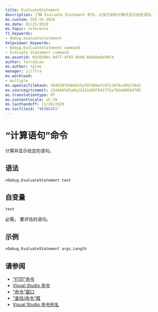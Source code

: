 ```yaml
---
title: EvaluateStatement
description: 了解 Evaluate Statement 命令，以及它如何计算并显示给定语句。
ms.custom: SEO-VS-2020
ms.date: 02/25/2019
ms.topic: reference
f1_keywords:
- debug.evaluatestatement
helpviewer_keywords:
- Debug.EvaluateStatement command
- Evaluate Statement command
ms.assetid: 032039bc-9477-4f93-9b9d-66d4be0e90f4
author: TerryGLee
ms.author: tglee
manager: jillfra
ms.workload:
- multiple
ms.openlocfilehash: 264629769bbb25af97404e7c97c2676c4951f8d3
ms.sourcegitcommit: 2244665d5a0e22d12dd976417f2a782e68684705
ms.translationtype: HT
ms.contentlocale: zh-CN
ms.lasthandoff: 11/28/2020
ms.locfileid: "96305431"
---
```

# <a name="evaluate-statement-command"></a>“计算语句”命令

计算并显示给定的语句。

## <a name="syntax"></a>语法

```cmd
>Debug.EvaluateStatement text
```

## <a name="arguments"></a>自变量

`text`

必需。 要评估的语句。

## <a name="example"></a>示例

```cmd
>Debug.EvaluateStatement args.Length
```

## <a name="see-also"></a>请参阅

- [“打印”命令](../../ide/reference/print-command.md)
- [Visual Studio 命令](../../ide/reference/visual-studio-commands.md)
- [“命令”窗口](../../ide/reference/command-window.md)
- [“查找/命令”框](../../ide/find-command-box.md)
- [Visual Studio 命令别名](../../ide/reference/visual-studio-command-aliases.md)
